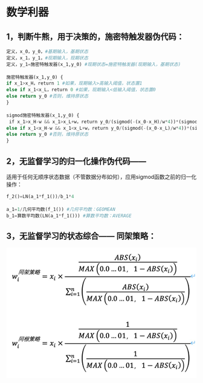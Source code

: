# 数学利器

## 1，判断牛熊，用于决策的，施密特触发器伪代码：

```python
定义，x_0，y_0，#基期输入，基期状态 
定义，x_1，y_1，#现期输入，现期状态 
定义，y_1=施密特触发器(x_1,y_0) #现期状态=施密特触发器(现期输入，基期状态)

施密特触发器(x_1,y_0) { 
if x_1>x_H，return 1 #如果，现期输入>高输入阈值，状态置1 
else if x_1<x_L，return 0 #如果，现期输入<低输入阈值，状态置0 
else return y_0 #否则，维持原状态 
}

sigmod施密特触发器(x_1,y_0) {
 if x_1>x_H-w && x_1>x_L+w，return y_0/(sigmod(-(x_0-x_H)/w*4))*(sigmod(-(x_1-x_H)/w*4)) #如果输入进入下降通道且不在上升通道内，状态更新。 
else if x_1<x_H-w && x_1<x_L+w，return y_0/(sigmod(-(x_0-x_L)/w*4))*(sigmod(-(x_1-x_L)/w*4))  #如果输入进入上升通道且不在下降通道内，状态更新。
else return y_0 #否则，维持原状态
}
```

## 2，无监督学习的归一化操作伪代码—— 

适用于任何无顺序状态数据（不管数据分布如何），应用sigmod函数之前的归一化操作：

```python
f_2()=LN(a_1*f_1())/b_1*4

a_1=1/几何平均数(f_1()) #几何平均数：GEOMEAN 
b_1=算数平均数(LN(a_1*f_1())) #算数平均数：AVERAGE
```

## 3，无监督学习的状态综合—— 同架策略：

![](.gitbook/assets/image%20%2810%29.png)

